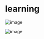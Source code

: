 # learning

![image](https://github.com/user-attachments/assets/5ba869ee-26ef-4324-bfc5-2f391bf7d48d)

![image](https://github.com/user-attachments/assets/f3e4966e-2d98-4f6f-8747-edad6c52853b)
